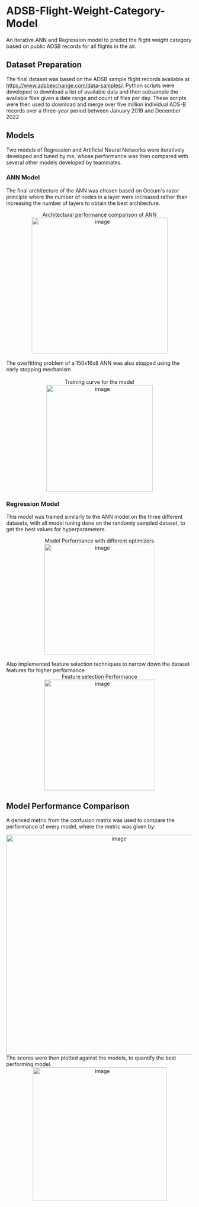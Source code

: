 # ADSB-Flight-Weight-Category-Model
An iterative ANN and Regression model to predict the flight weight category based on public ADSB records for all flights in the air.

## Dataset Preparation
The final dataset was based on the ADSB sample flight records available at https://www.adsbexchange.com/data-samples/.
Python scripts were developed to download a list of available data and then subsample the available files given a date range and count of files per day. These scripts were then used to download and merge over five million individual ADS-B records over a three-year period between January 2019 and December 2022

## Models
Two models of Regression and Artificial Neural Networks were iteratively developed and tuned by me, whose performance was then compared with several other models developed by teammates.

### ANN Model

The final architecture of the ANN was chosen based on Occum's razor principle where the number of nodes in a layer were increased rather than increasing the number of layers to obtain the best architecture.

<div align="center">Architectural performance comparison of ANN <br>

<img width="367" alt="image" src="https://user-images.githubusercontent.com/57321224/214414800-0e89e0b7-4cec-49c5-8c65-20df633994a4.png">
</div>
<br>
The overfitting problem of a 150x16x8 ANN was also stopped using the early stopping mechanism<br> <br>
<div align="center"> Training curve for the model <br>
<img width="288" alt="image" src="https://user-images.githubusercontent.com/57321224/214417556-be31f6cd-809c-4ee3-ad5e-00fcedd14bdf.png">
</div>

### Regression Model
This model was trained similarly to the ANN model on the three different datasets, with all model tuning done 
on the randomly sampled dataset, to get the best values for hyperparameters. 

<div align="center">
Model Performance with different optimizers <br>
<img width="299" alt="image" src="https://user-images.githubusercontent.com/57321224/214418045-3f0645db-4856-4140-b057-8074d7299558.png">
</div>
<br>
Also implemented feature selection techniques to narrow down the dataset features for higher performance
<br>
<div align="center">
Feature selection Performance<br>
<img width="299" alt="image" src="https://user-images.githubusercontent.com/57321224/214418261-f556e5f4-a5cf-49a2-a5d2-76184b1684d0.png">

</div>

## Model Performance Comparison

A derived metric from the confusion matrix was used to compare the performance of every model, where the metric was given by: 
<div align="center">
<img width="594" alt="image" src="https://user-images.githubusercontent.com/57321224/214419231-2945e86b-59c8-42f3-ad8e-0a484f63bc36.png">
</div>
The scores were then plotted against the models, to quantify the best performing model. 
<div align="center"> 
<img width="361" alt="image" src="https://user-images.githubusercontent.com/57321224/214419067-f3223708-dcdc-426f-a327-62c146bf547b.png">
</div>
